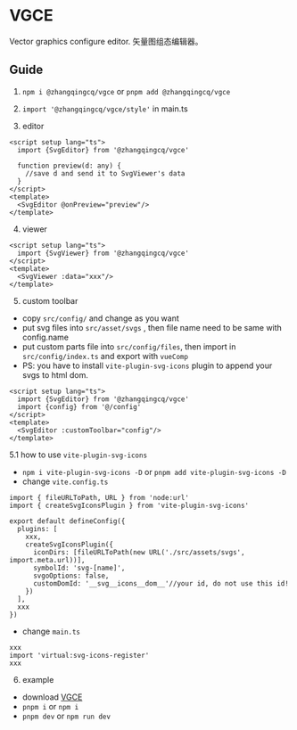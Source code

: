 # VGCE

Vector graphics configure editor. 矢量图组态编辑器。

## Guide

1. `npm i @zhangqingcq/vgce` or `pnpm add @zhangqingcq/vgce`

2. `import '@zhangqingcq/vgce/style'` in main.ts

3. editor

```
<script setup lang="ts">
  import {SvgEditor} from '@zhangqingcq/vgce'
  
  function preview(d: any) {
    //save d and send it to SvgViewer's data 
  }
</script>
<template>
  <SvgEditor @onPreview="preview"/>
</template>
```

4. viewer

```
<script setup lang="ts">
  import {SvgViewer} from '@zhangqingcq/vgce'
</script>
<template>
  <SvgViewer :data="xxx"/>
</template>
```

5. custom toolbar
* copy `src/config/` and change as you want
* put svg files into `src/asset/svgs` , then file name need to be same with config.name
* put custom parts file into `src/config/files`, then import in `src/config/index.ts`  and export with `vueComp`
* PS: you have to install `vite-plugin-svg-icons` plugin to append your svgs to html dom.
```
<script setup lang="ts">
  import {SvgEditor} from '@zhangqingcq/vgce'
  import {config} from '@/config'
</script>
<template>
  <SvgEditor :customToolbar="config"/>
</template>
```

5.1 how to use `vite-plugin-svg-icons`
*  `npm i vite-plugin-svg-icons -D` or `pnpm add vite-plugin-svg-icons -D`
*  change `vite.config.ts` 
```
import { fileURLToPath, URL } from 'node:url'
import { createSvgIconsPlugin } from 'vite-plugin-svg-icons'

export default defineConfig({
  plugins: [
    xxx,
    createSvgIconsPlugin({
      iconDirs: [fileURLToPath(new URL('./src/assets/svgs', import.meta.url))], 
      symbolId: 'svg-[name]',
      svgoOptions: false,
      customDomId: '__svg__icons__dom__'//your id, do not use this id!
    })
  ],
  xxx
})
```
* change `main.ts`
```
xxx
import 'virtual:svg-icons-register'
xxx
```

6. example
* download [VGCE](https://github.com/RickyHeaven/VGCE.git)
* `pnpm i` or `npm i`
* `pnpm dev` or `npm run dev`
